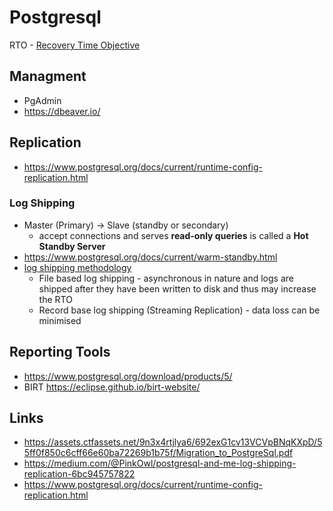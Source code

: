 # Postgresql

RTO - [Recovery Time Objective](https://en.wikipedia.org/wiki/Disaster_recovery#Recovery_Time_Objective)

## Managment
- PgAdmin
- https://dbeaver.io/



## Replication
- https://www.postgresql.org/docs/current/runtime-config-replication.html

### Log Shipping
- Master (Primary) -> Slave (standby or secondary) 
  - accept connections and serves **read-only queries** is called a **Hot Standby Server**
- https://www.postgresql.org/docs/current/warm-standby.html
- [log shipping methodology](https://medium.com/@PinkOwl/postgresql-and-me-log-shipping-replication-6bc945757822)
  - File based log shipping - asynchronous in nature and logs are shipped after they have been written to disk and thus may increase the RTO
  - Record base log shipping (Streaming Replication) - data loss can be minimised

## Reporting Tools
- https://www.postgresql.org/download/products/5/
- BIRT https://eclipse.github.io/birt-website/

## Links
- https://assets.ctfassets.net/9n3x4rtjlya6/692exG1cv13VCVpBNqKXpD/55ff0f850c6cff66e60ba72269b1b75f/Migration_to_PostgreSql.pdf
- https://medium.com/@PinkOwl/postgresql-and-me-log-shipping-replication-6bc945757822
- https://www.postgresql.org/docs/current/runtime-config-replication.html
